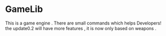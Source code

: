 # GameLib
This is a game engine . There are small commands which helps Developers! the update0.2 will have more features , it is now only based on weapons . 
